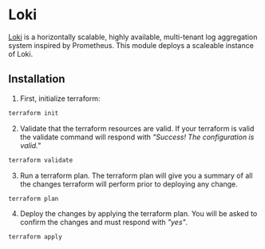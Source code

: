 # Loki

[Loki](https://grafana.com/oss/loki/) is a horizontally scalable, highly available, multi-tenant log aggregation system inspired by Prometheus. This module deploys a scaleable instance of Loki.

## Installation

1. First, initialize terraform:

```bash
terraform init
```

2. Validate that the terraform resources are valid. If your terraform is valid the validate command will respond with _"Success! The configuration is valid."_

```bash
terraform validate
```

3. Run a terraform plan. The terraform plan will give you a summary of all the changes terraform will perform prior to deploying any change.

```bash
terraform plan
```

4. Deploy the changes by applying the terraform plan. You will be asked to confirm the changes and must respond with _"yes"_.

```bash
terraform apply
```
